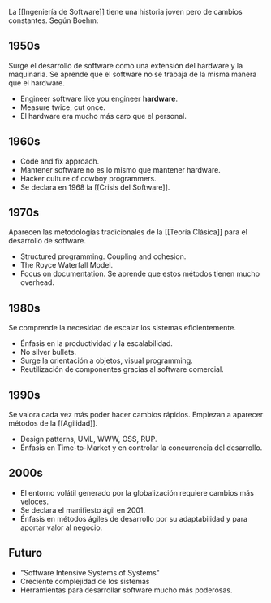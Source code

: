 La [[Ingeniería de Software]] tiene una historia joven pero de cambios constantes. Según Boehm:

## 1950s

Surge el desarrollo de software como una extensión del hardware y la maquinaria. Se aprende que el software no se trabaja de la misma manera que el hardware.

- Engineer software like you engineer **hardware**.
- Measure twice, cut once.
- El hardware era mucho más caro que el personal.

## 1960s

- Code and fix approach.
- Mantener software no es lo mismo que mantener hardware.
- Hacker culture of cowboy programmers.
- Se declara en 1968 la [[Crisis del Software]].

## 1970s

Aparecen las metodologías tradicionales de la [[Teoría Clásica]] para el desarrollo de software.

- Structured programming. Coupling and cohesion.
- The Royce Waterfall Model.
- Focus on documentation.
  Se aprende que estos métodos tienen mucho overhead.

## 1980s

Se comprende la necesidad de escalar los sistemas eficientemente.

- Énfasis en la productividad y la escalabilidad.
- No silver bullets.
- Surge la orientación a objetos, visual programming.
- Reutilización de componentes gracias al software comercial.

## 1990s

Se valora cada vez más poder hacer cambios rápidos. Empiezan a aparecer métodos de la [[Agilidad]].

- Design patterns, UML, WWW, OSS, RUP.
- Énfasis en Time-to-Market y en controlar la concurrencia del desarrollo.

## 2000s

- El entorno volátil generado por la globalización requiere cambios más veloces.
- Se declara el manifiesto ágil en 2001.
- Énfasis en métodos ágiles de desarrollo por su adaptabilidad y para aportar valor al negocio.

## Futuro

- "Software Intensive Systems of Systems"
- Creciente complejidad de los sistemas
- Herramientas para desarrollar software mucho más poderosas.
